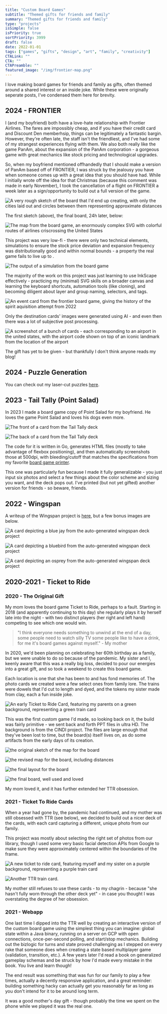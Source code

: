 ```yaml
---
title: "Custom Board Games"
subtitle: "Themed gifts for friends and family"
summary: "Themed gifts for friends and family"
type: "projects"
isSimple: false
isPriority: true
sortPriority: 3999
draft: false
date: 2022-01-01
tags: ["games", "gifts", "design", "art", "family", "creativity"]
CTALink: ""
CTA: ""
CTAPreamble: ""
featured_image: "/img/frontier-map.png"
---
```


I love making board games for friends and family as gifts, often
themed around a shared interest or an inside joke. While these were
originally seperate posts, I've condensed them here for brevity.

## 2024 - FRONTIER

I (and my boyfriend) both have a love-hate relationship with
Frontier Airlines. The fares are impossibly cheap, and if you have their
credit card and Discount Den memberhsip, things can be legitimately a 
fantastic bargin. However, they're often late, the staff isn't the
friendliest, and I've had some of my strangest experiences flying with
them. We also both really like the game PanAm, about the expansion
of the PanAm corporation - a gorgeous game with great mechanics like stock
pricing and technological upgrades. 

So, when my boyfriend mentioned offhandedly that I should make a version of
PanAm based off of FRONTIER, I was struck by the jealousy you have
when someone comes up with a great idea that you should have had. While I 
initially wrote off the idea for that Christmas (because this comment was 
made in early November), I took the cancellation of a flight on FRONTIER a 
week later as a sign/opportunity to build out a full version of the game.

![A very rough sketch of the board that I'd end up creating, with only the cities laid out and circles between them representing approximate distances](/img/frontier-rough.png)

The first sketch (above), the final board, 24h later, below:

![The map from the board game, an enormously complex SVG with colorful routes of airlines criscrossing the United States](/img/frontier-map.png)

This project was very low-fi - there were only two technical elements,
simulations to ensure the stock price deviation and expansion frequency was
distributionally good and within normal bounds - a property the real game 
fails to live up to . 


![The output of a simulation from the board game](/img/frontier-simulation.png)

The majority of the work on this project was just learning to use InkScape 
effectively - practicing my (minimal) SVG skills on a broader canvas and
learning the keyboard shortcuts, automation tools (like cloning), and becoming
diligent about layer and group naming, selectors, and tags.

![An event card from the frontier board game, giving the history of the spirit aquisition attempt from 2022](/img/frontier-event.png)

Only the destination cards' images were generated using AI - and even then 
there was a lot of subjective post processing. 

![A screenshot of a bunch of cards - each corresponding to an airport in the united states, with the airport code shown on top of an iconic landmark from the location of the airport](/img/frontier-dest.png)

The gift has yet to be given - but thankfully I don't think anyone reads my blog!

## 2024 - Puzzle Generation

You can check out my laser-cut puzzles [here](/project/laser_puzzles).

## 2023 - Tail Tally (Point Salad)

In 2023 I made a board game copy of Point Salad for my boyfriend.
He loves the game Point Salad and loves his dogs even more.

![The front of a card from the Tail Tally deck](/img/tail-tally-1.png)

![The back of a card from the Tail Tally deck](/img/tail-tally-2.png)

The code for it is written in Go,
generates HTML files (mostly to take advantage of flexbox positioning),
and then automatically screenshots those at 500dpi, with bleeding/cutoff
that matches the specifications from my favorite [board game printer](https://www.makeplayingcards.com/).

This one
was particularly fun because I made it fully generalizable - you just
input six photos and select a few things about the color scheme and sizing you
want, and the deck pops out. I've printed (but not yet gifted) another version
for friends - so beware, friends.

## 2022 - Wingspan

A writeup of the Wingspan project is [here](/project/wingspan/), but a few bonus images are below.

![A card depicting a blue jay from the auto-generated wingspan deck project](/img/wingspan-jay.png)

![A card depicting a bluebird from the auto-generated wingspan deck project](/img/wingspan-bluebird.png)

![A card depicting an osprey from the auto-generated wingspan deck project](/img/wingspan-osprey.png)

## 2020-2021 - Ticket to Ride

### 2020 - The Original Gift 

My mom loves the board game Ticket to Ride, perhaps to a fault.
Starting in 2018 (and apparently continuing to this day) she regularly plays it by
herself late into the night - with two distinct players (her right and
left hand) competing to see which one would win. 

> "I think everyone needs something to unwind at the end of a day, some people need to watch silly TV some people like to have a drink, for me it's board games against myself." - My mother

In 2020, we'd been planning on celebrating her 60th birthday as a family,
but we were unable to do so because of the pandemic. My sister and I, keenly
aware that this was a really big loss, decided to pour our energies into 
a great gift, and so took a weekend to create this board game. 

Each location is one that she has been to and has fond memories of. The photo
cards we created were a few select ones from family lore. The trains were 
dowels that I'd cut to length and dyed, and the tokens my sister made from
clay, each a fun inside joke.

![An early Ticket to Ride Card, featuring my parents on a green background, representing a green train card](/img/ttr-card1.png)

This was the first custom game I'd made, so looking back on it, the build
was fairly primitive - we sent back and forth PPT files in ultra HD.
The background is from the CINDI project. The files
are large enough that they've been lost to time, but the board(s) itself 
lives on, as do some artifacts from the early days of its creation.

![the original sketch of the map for the board](/img/ttr-map-1.png)

![the revised map for the board, including distances](/img/ttr-map-2.png)

![the final layout for the board](/img/ttr-map-3.png)

![the final board, well used and loved](/img/ttr-map-final.jpg)

My mom loved it, and it has further extended her TTR obsession.

### 2021 - Ticket To Ride Cards

When a year had gone by, the pandemic had continued, and my mother was still
obsessed with TTR (see below), we decided to build out a nicer deck of the
cards, with each card capturing a different, unique photo from our family.

This project was mostly about selecting the right set of photos from our
library, though I used some very basic facial detection APIs from Google to
make sure they were approximately centered within the boundaries of the frame.

![A new ticket to ride card, featuring myself and my sister on a purple background, representing a purple train card](/img/ttr-card2.png)

![Another TTR train card.](/img/ttr-card3.png)

My mother still refuses to use these cards - to my chagrin - because "she hasn't fully worn through the other deck yet" - in case you thought I was overstating the degree of her obsession.

### 2021 - Webapp 

One last time I dipped into the TTR well by creating an interactive version of the
custom board game using the simplest thing you can imagine: global 
state within a Java binary, running on a server on GCP with open connections,
once-per-second polling, and start/stop mechanics. Building out the bizlogic for 
turns and state proved challenging as I stepped on every rake that someone does
when creating a state based multiplayer game (validation, transition, etc.). A few
years later I'd read a book on generalized gameplay schemas and be struck by how
I'd made every mistake in the book. You live and learn though!

The end result was something that was fun for our family to play a few times, 
actually a decently responsive application, and a great reminder: building 
something hacky can actually get you reasonably far as long as you don't intend
for it to be around long term.

It was a good mother's day gift - though probably the time we spent on the phone while
we played it was the real one.

